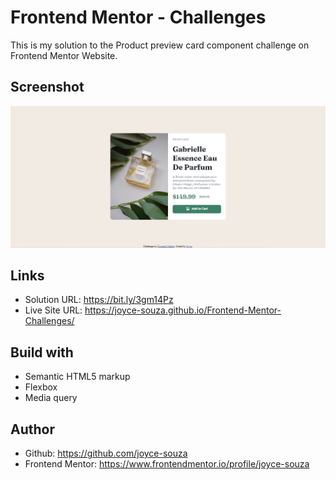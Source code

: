 # Frontend Mentor - Challenges

This is my solution to the Product preview card component challenge on Frontend Mentor Website.

## Screenshot
![Product preview card component - desktop](images/screenshot-desktop.png)

## Links
* Solution URL: https://bit.ly/3gm14Pz
* Live Site URL: https://joyce-souza.github.io/Frontend-Mentor-Challenges/

## Build with
* Semantic HTML5 markup
* Flexbox
* Media query

## Author
* Github: https://github.com/joyce-souza
* Frontend Mentor: https://www.frontendmentor.io/profile/joyce-souza

 
